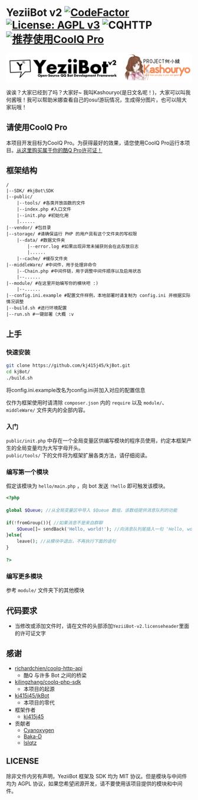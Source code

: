 # YeziiBot v2 [![CodeFactor](https://www.codefactor.io/repository/github/lovelya72/yeziibot-v2/badge)](https://www.codefactor.io/repository/github/lovelya72/yeziibot-v2) [![License: AGPL v3](https://img.shields.io/badge/GNU-AGPL%20v3-blue)](https://www.gnu.org/licenses/agpl-3.0) ![CQHTTP](https://img.shields.io/badge/RC-RCNB-blue) [![推荐使用CoolQ Pro](https://img.shields.io/badge/CoolQ-PRO-Orange.svg)](https://cqp.me)

![YeziiBot_banner](yeziibot_banner.png)

诶诶？大家已经到了吗？大家好~ 我叫Kashouryo(是日文名呢！)，大家可以叫我何酱哦！我可以帮助米娜查看自己的osu!游玩情况，生成得分图片，也可以陪大家玩哦！

## 请使用CoolQ Pro
本项目开发目标为CoolQ Pro。为获得最好的效果，请您使用CoolQ Pro运行本项目。[从这里购买属于你的酷Q Pro许可证！](https://cqp.me)

## 框架结构

```
/
|--SDK/ #kjBot\SDK
|--public/
    |--tools/ #各类开放函数的文件
    |--index.php #入口文件
    |--init.php #初始化用
    |......
|--vendor/ #包目录
|--storage/ #请确保运行 PHP 的用户具有这个文件夹的写权限
    |--data/ #数据文件夹
        |--error.log #如果出现异常未捕获则会在此存放日志
        |......
    |--cache/ #缓存文件夹
|--middleWare/ #中间件，用于处理非命令
    |--Chain.php #中间件链，用于调整中间件顺序以及启用状态
    |--......
|--module/ #在这里开始编写你的模块吧 :)
    |--......
|--config.ini.example #配置文件样例，本地部署时请复制为 config.ini 并根据实际情况调整
|--build.sh #进行环境配置
|--run.sh #一键部署（大概 :v
```

## 上手

### 快速安装

```sh
git clone https://github.com/kj415j45/kjBot.git
cd kjBot/
./build.sh
```
将config.ini.example改名为config.ini并加入对应的配置信息

仅作为框架使用时请清除 `composer.json` 内的 `require` 以及 `module/`、`middleWare/` 文件夹内的全部内容。

### 入门

`public/init.php` 中存在一个全局变量区供编写模块的程序员使用，约定本框架产生的全局变量均为大写字母开头。  
`public/tools/` 下的文件将为框架扩展各类方法，请仔细阅读。

### 编写第一个模块

假定该模块为 `hello/main.php` ，向 bot 发送 `!hello` 即可触发该模块。
```php
<?php

global $Queue; //从全局变量区中导入 $Queue 数组，该数组提供消息队列的功能

if(!fromGroup()){ //如果消息不是来自群聊
    $Queue[]= sendBack('Hello, world!'); //向消息队列尾插入一句 'Hello, world!'，在哪收到就发到哪，此处只会在私聊中发送
}else{
    leave(); //从模块中退出，不再执行下面的语句
}

?>
```

### 编写更多模块

参考 `module/` 文件夹下的其他模块

## 代码要求
* 当修改或添加文件时，请在文件的头部添加```YeziiBot-v2.licenseheader```里面的许可证文字

## 感谢

- [richardchien/coolq-http-api](https://github.com/richardchien/coolq-http-api)
  - 酷Q 与许多 Bot 之间的桥梁
- [kilingzhang/coolq-php-sdk](https://github.com/kilingzhang/coolq-php-sdk)
  - 本项目的起源
- [kj415j45/jkBot](https://github.com/kj415j45/jkBot)
  - 本项目的零代
- 框架作者
  - [kj415j45](https://github.com/kj415j45)
- 贡献者
  - [Cyanoxygen](https://github.com/Cyanoxygen)
  - [Baka-D](https://github.com/Baka-D)
  - [lslqtz](https://github.com/lslqtz)

## LICENSE

除非文件内另有声明，YeziiBot 框架及 SDK 均为 MIT 协议。但是模块与中间件均为 AGPL 协议，如果您希望闭源开发，请不要使用该项目提供的模块和中间件。
